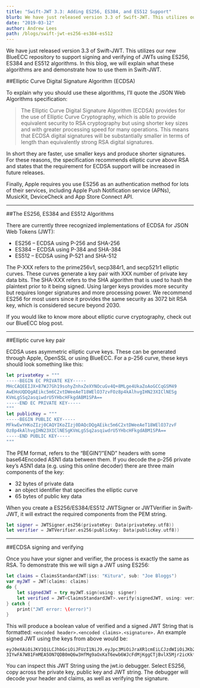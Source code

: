 ```yaml
---
title: "Swift-JWT 3.3: Adding ES256, ES384, and ES512 Support"
blurb: We have just released version 3.3 of Swift-JWT. This utilizes our new BlueECC repository to support signing and verifying of JWTs using various algorithms
date: "2019-03-12"
author: Andrew Lees
path: /blogs/swift-jwt-es256-es384-es512
---
```


We have just released version 3.3 of Swift-JWT. This utilizes our new BlueECC repository to support signing and verifying of JWTs using ES256, ES384 and ES512 algorithms. In this blog, we will explain what these algorithms are and demonstrate how to use them in Swift-JWT.

##Elliptic Curve Digital Signature Algorithm (ECDSA)

To explain why you should use these algorithms, I’ll quote the JSON Web Algorithms specification:

> The Elliptic Curve Digital Signature Algorithm (ECDSA) provides for the use of Elliptic Curve Cryptography, which is able to provide equivalent security to RSA cryptography but using shorter key sizes and with greater processing speed for many operations. This means that ECDSA digital signatures will be substantially smaller in terms of length than equivalently strong RSA digital signatures.

In short they are faster, use smaller keys and produce shorter signatures. For these reasons, the specification recommends elliptic curve above RSA and states that the requirement for ECDSA support will be increased in future releases.

Finally, Apple requires you use ES256 as an authentication method for lots of their services, including Apple Push Notification service (APNs), MusicKit, DeviceCheck and App Store Connect API.

---

##The ES256, ES384 and ES512 Algorithms

There are currently three recognized implementations of ECDSA for JSON Web Tokens (JWT):

- ES256 – ECDSA using P-256 and SHA-256
- ES384 – ECDSA using P-384 and SHA-384
- ES512 – ECDSA using P-521 and SHA-512

The P-XXX refers to the prime256v1, secp384r1, and secp521r1 elliptic curves. These curves generate a key pair with XXX number of private key data bits. The SHA-XXX refers to the SHA algorithm that is used to hash the plaintext prior to it being signed. Using larger keys provides more security but requires longer signatures and more processing power. We recommend ES256 for most users since it provides the same security as 3072 bit RSA key, which is considered secure beyond 2030.

If you would like to know more about elliptic curve cryptography, check out our BlueECC blog post.

--- 

##Elliptic curve key pair

ECDSA uses asymmetric elliptic curve keys. These can be generated through Apple, OpenSSL or using BlueECC. For a p-256 curve, these keys should look something like this:

```swift
let privateKey = """
-----BEGIN EC PRIVATE KEY-----
MHcCAQEEIJX+87WJ7Gh19sohyZnhxZeXYNOcuGv4Q+8MLge4UkaZoAoGCCqGSM49
AwEHoUQDQgAEikc5m6C2xtDWeeAeT18WElO37zvFOz8p4kAlhvgIHN23XIClNESg
KVmLgSSq2asqiwdrU5YHbcHFkgdABM1SPA==
-----END EC PRIVATE KEY-----
"""
let publicKey = """
-----BEGIN PUBLIC KEY-----
MFkwEwYHKoZIzj0CAQYIKoZIzj0DAQcDQgAEikc5m6C2xtDWeeAeT18WElO37zvF
Oz8p4kAlhvgIHN23XIClNESgKVmLgSSq2asqiwdrU5YHbcHFkgdABM1SPA==
-----END PUBLIC KEY-----
"""
```

The PEM format, refers to the “BEGIN”/”END” headers with some base64Encoded ASN1 data between them. If you decode the p-256 private key’s ASN1 data (e.g. using this online decoder) there are three main components of the key:

- 32 bytes of private data
- an object identifier that specifies the elliptic curve
- 65 bytes of public key data

When you create a ES256/ES384/ES512 JWTSigner or JWTVerifier in Swift-JWT, it will extract the required components from the PEM string.

```swift
let signer = JWTSigner.es256(privateKey: Data(privateKey.utf8))
let verifier = JWTVerifier.es256(publicKey: Data(publicKey.utf8))
```

---

##ECDSA signing and verifying

Once you have your signer and verifier, the process is exactly the same as RSA. To demonstrate this we will sign a JWT using ES256:

```swift
let claims = ClaimsStandardJWT(iss: "Kitura", sub: "Joe Bloggs")
var myJWT = JWT(claims: claims)
do {
    let signedJWT = try myJWT.sign(using: signer)
    let verified = JWT<ClaimsStandardJWT>.verify(signedJWT, using: verifier)
} catch {
    print("JWT error: \(error)")
}
```

This will produce a boolean value of verified and a signed JWT String that is formatted:
`<encoded header>.<encoded claims>.<signature>.`
An example signed JWT using the keys from above would be:

```
eyJ0eXAiOiJKV1QiLCJhbGciOiJFUzI1NiJ9.eyJpc3MiOiJraXR1cmEiLCJzdWIiOiJKb2UgQmxvZ2dzIn0._RcOxoU-3IYwFA7W81FmMEA5ON7QDB0mQ6w3HfMg9aOxKaT6ewb6WJcFdMjKggCTjBvlX5Mjr2icKkfrqTUl9A
```

You can inspect this JWT String using the jwt.io debugger. Select ES256, copy across the private key, public key and JWT string. The debugger will decode your header and claims, as well as verifying the signature.

